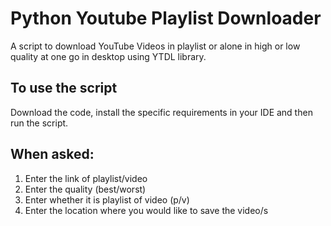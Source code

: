 # Python Youtube Playlist Downloader
A script to download YouTube Videos in playlist or alone in high or low quality at one go in desktop using YTDL library.

## To use the script
Download the code, install the specific requirements in your IDE and then run the script.
## When asked:
1. Enter the link of playlist/video
2. Enter the quality (best/worst)
3. Enter whether it is playlist of video (p/v)
4. Enter the location where you would like to save the video/s
